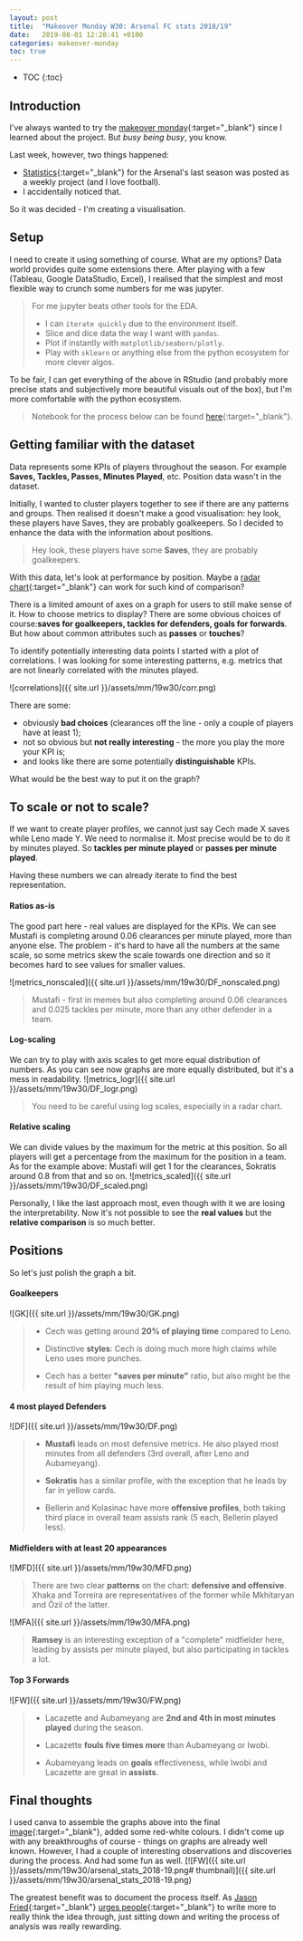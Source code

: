 ```yaml
---
layout: post
title:  "Makeover Monday W30: Arsenal FC stats 2018/19"
date:   2019-08-01 12:28:41 +0100
categories: makeover-monday
toc: true
---
```

* TOC
{:toc}

## Introduction
I've always wanted to try the [makeover monday]{:target="_blank"} since I learned about the project. But _busy being busy_, you know.

Last week, however, two things happened:
- [Statistics](https://data.world/makeovermonday/2019w30){:target="_blank"} for the Arsenal's last season was posted as a weekly project (and I love football).
- I accidentally noticed that.

So it was decided - I'm creating a visualisation.


## Setup
I need to create it using something of course. What are my options? Data world provides quite some extensions there. After playing with a few (Tableau, Google DataStudio, Excel), I realised that the simplest and most flexible way to crunch some numbers for me was jupyter.

>For me jupyter beats other tools for the EDA.
> - I can `iterate quickly` due to the environment itself.
> - Slice and dice data the way I want with `pandas`.
> - Plot if instantly with `matplotlib/seaborn/plotly`.
> - Play with `sklearn` or anything else from the python ecosystem for more clever algos.

To be fair, I can get everything of the above in RStudio (and probably more precise stats and subjectively more beautiful visuals out of the box), but I'm more comfortable with the python ecosystem.

> Notebook for the process below can be found [here](https://github.com/eliasnema/makeover_monday/blob/master/w30/w30.ipynb){:target="_blank"}.


## Getting familiar with the dataset
Data represents some KPIs of players throughout the season. For example __Saves, Tackles, Passes, Minutes Played__, etc. Position data wasn't in the dataset.

Initially, I wanted to cluster players together to see if there are any patterns and groups. Then realised it doesn't make a good visualisation: hey look, these players have Saves, they are probably goalkeepers. So I decided to enhance the data with the information about positions.

> Hey look, these players have some __Saves__, they are probably goalkeepers.

With this data, let's look at performance by position. Maybe a [radar chart]{:target="_blank"} can work for such kind of comparison?

There is a limited amount of axes on a graph for users to still make sense of it. How to choose metrics to display? There are some obvious choices of course:__saves for goalkeepers, tackles for defenders, goals for forwards__. But how about common attributes such as __passes__ or __touches__?

To identify potentially interesting data points I started with a plot of correlations. I was looking for some interesting patterns, e.g. metrics that are not linearly correlated with the minutes played.

![correlations]({{ site.url }}/assets/mm/19w30/corr.png)

There are some:
- obviously **bad choices** (clearances off the line - only a couple of players have at least 1);
- not so obvious but **not really interesting** - the more you play the more your KPI is;
- and looks like there are some potentially **distinguishable** KPIs. 

What would be the best way to put it on the graph?

## To scale or not to scale?
If we want to create player profiles, we cannot just say Cech made X saves while Leno made Y. We need to normalise it. Most precise would be to do it by minutes played. So **tackles per minute played** or **passes per minute played**.

Having these numbers we can already iterate to find the best representation.

#### Ratios as-is
The good part here - real values are displayed for the KPIs. We can see Mustafi is completing around 0.06 clearances per minute played, more than anyone else.
The problem - it's hard to have all the numbers at the same scale, so some metrics skew the scale towards one direction and so it becomes hard to see values for smaller values.

![metrics_nonscaled]({{ site.url }}/assets/mm/19w30/DF_nonscaled.png)

> Mustafi - first in memes but also completing around 0.06 clearances and 0.025 tackles per minute, more than any other defender in a team.

#### Log-scaling
We can try to play with axis scales to get more equal distribution of numbers. As you can see now graphs are more equally distributed, but it's a mess in readability.
![metrics_logr]({{ site.url }}/assets/mm/19w30/DF_logr.png)

> You need to be careful using log scales, especially in a radar chart.

#### Relative scaling
We can divide values by the maximum for the metric at this position. So all players will get a percentage from the maximum for the position in a team. As for the example above: Mustafi will get 1 for the clearances, Sokratis around 0.8 from that and so on.
![metrics_scaled]({{ site.url }}/assets/mm/19w30/DF_scaled.png)

Personally, I like the last approach most, even though with it we are losing the interpretability. Now it's not possible to see the **real values** but the **relative comparison** is so much better. 

## Positions
So let's just polish the graph a bit.

#### Goalkeepers
![GK]({{ site.url }}/assets/mm/19w30/GK.png)
>- Cech was getting around __20% of playing time__ compared to Leno.
>
>- Distinctive __styles__: Cech is doing much more high claims while Leno uses more punches.
>
>- Cech has a better __"saves per minute"__ ratio, but also might be the result of him playing much less.

#### 4 most played Defenders
![DF]({{ site.url }}/assets/mm/19w30/DF.png)
>- __Mustafi__ leads on most defensive metrics. He also played most minutes from all defenders (3rd overall, after Leno and Aubameyang).
>
>- __Sokratis__ has a similar profile, with the exception that he leads by far in yellow cards.
>
>- Bellerin and Kolasinac have more __offensive profiles__, both taking third place in overall team assists rank (5 each, Bellerin played less).

#### Midfielders with at least 20 appearances
![MFD]({{ site.url }}/assets/mm/19w30/MFD.png)
> There are two clear __patterns__ on the chart: __defensive and offensive__. Xhaka and Torreira are representatives of the former while Mkhitaryan and Özil of the latter.

![MFA]({{ site.url }}/assets/mm/19w30/MFA.png)

> __Ramsey__ is an interesting exception of a "complete" midfielder here, leading by assists per minute played, but also participating in tackles a lot.

#### Top 3 Forwards
![FW]({{ site.url }}/assets/mm/19w30/FW.png)
> - Lacazette and Aubameyang are __2nd and 4th in most minutes played__ during the season.
> 
> - Lacazette __fouls five times more__ than Aubameyang or Iwobi.
> 
> - Aubameyang leads on __goals__ effectiveness, while Iwobi and Lacazette are great in __assists__.

## Final thoughts
I used canva to assemble the graphs above into the final [image]{:target="_blank"}, added some red-white colours. I didn't come up with any breakthroughs of course - things on graphs are already well known. However, I had a couple of interesting observations and discoveries during the process. And had some fun as well.
[![FW]({{ site.url }}/assets/mm/19w30/arsenal_stats_2018-19.png# thumbnail)]({{ site.url }}/assets/mm/19w30/arsenal_stats_2018-19.png)

The greatest benefit was to document the process itself. As [Jason Fried]{:target="_blank"} [urges people]{:target="_blank"} to write more to really think the idea through, just sitting down and writing the process of analysis was really rewarding.



[makeover monday]: https://www.makeovermonday.co.uk/
[radar chart]: https://en.wikipedia.org/wiki/Radar_chart
[image]: https://www.canva.com/design/DADgwo_GAu0/share/preview?token=RKMuwlarujwqFTrMlQp1vg&role=EDITOR&utm_content=DADgwo_GAu0&utm_campaign=designshare&utm_medium=link&utm_source=sharebutton
[Jason Fried]: https://twitter.com/jasonfried
[urges people]: https://medium.com/@jasonfried/its-worth-working-on-becoming-a-better-writer-72db34b81357
